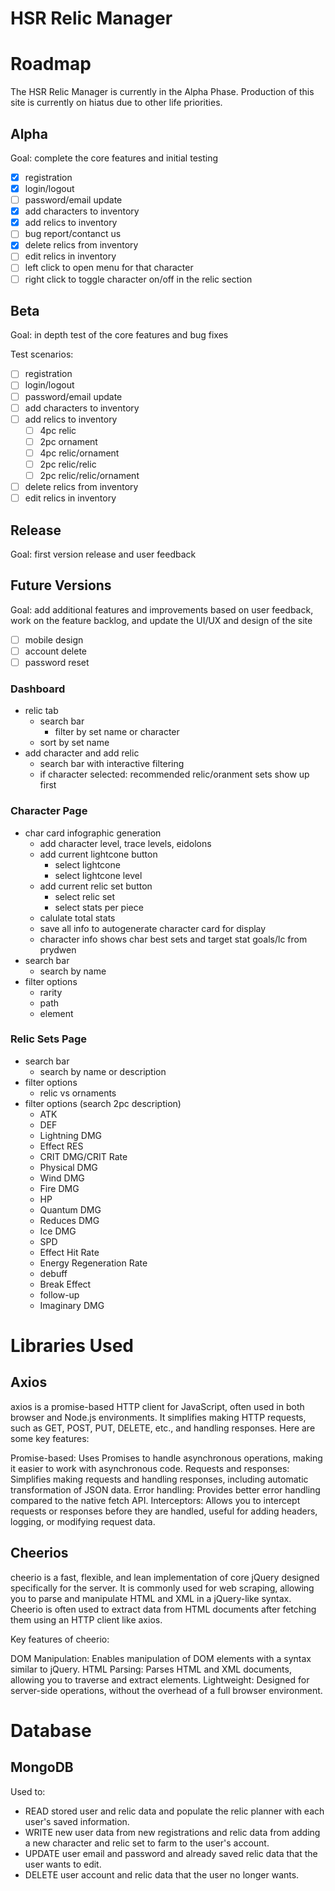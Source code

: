 # HSR Relic Manager

# Roadmap

The HSR Relic Manager is currently in the Alpha Phase. Production of this site is currently on hiatus due to other life priorities.

## Alpha

Goal: complete the core features and initial testing

- [x] registration
- [x] login/logout
- [ ] password/email update
- [x] add characters to inventory
- [x] add relics to inventory
- [ ] bug report/contanct us
- [x] delete relics from inventory
- [ ] edit relics in inventory
- [ ] left click to open menu for that character
- [ ] right click to toggle character on/off in the relic section

## Beta

Goal: in depth test of the core features and bug fixes

Test scenarios:

- [ ] registration
- [ ] login/logout
- [ ] password/email update
- [ ] add characters to inventory
- [ ] add relics to inventory
  - [ ] 4pc relic
  - [ ] 2pc ornament
  - [ ] 4pc relic/ornament
  - [ ] 2pc relic/relic
  - [ ] 2pc relic/relic/ornament
- [ ] delete relics from inventory
- [ ] edit relics in inventory

## Release

Goal: first version release and user feedback

## Future Versions

Goal: add additional features and improvements based on user feedback, work on the feature backlog, and update the UI/UX and design of the site

- [ ] mobile design
- [ ] account delete
- [ ] password reset

### Dashboard

- relic tab
  - search bar
    - filter by set name or character
  - sort by set name
- add character and add relic
  - search bar with interactive filtering
  - if character selected: recommended relic/oranment sets show up first

### Character Page

- char card infographic generation
  - add character level, trace levels, eidolons
  - add current lightcone button
    - select lightcone
    - select lightcone level
  - add current relic set button
    - select relic set
    - select stats per piece
  - calulate total stats
  - save all info to autogenerate character card for display
  - character info shows char best sets and target stat goals/lc from prydwen
- search bar
  - search by name
- filter options
  - rarity
  - path
  - element

### Relic Sets Page

- search bar
  - search by name or description
- filter options
  - relic vs ornaments
- filter options (search 2pc description)
  - ATK
  - DEF
  - Lightning DMG
  - Effect RES
  - CRIT DMG/CRIT Rate
  - Physical DMG
  - Wind DMG
  - Fire DMG
  - HP
  - Quantum DMG
  - Reduces DMG
  - Ice DMG
  - SPD
  - Effect Hit Rate
  - Energy Regeneration Rate
  - debuff
  - Break Effect
  - follow-up
  - Imaginary DMG

# Libraries Used

## Axios

axios is a promise-based HTTP client for JavaScript, often used in both browser and Node.js environments. It simplifies making HTTP requests, such as GET, POST, PUT, DELETE, etc., and handling responses. Here are some key features:

Promise-based: Uses Promises to handle asynchronous operations, making it easier to work with asynchronous code.
Requests and responses: Simplifies making requests and handling responses, including automatic transformation of JSON data.
Error handling: Provides better error handling compared to the native fetch API.
Interceptors: Allows you to intercept requests or responses before they are handled, useful for adding headers, logging, or modifying request data.

## Cheerios

cheerio is a fast, flexible, and lean implementation of core jQuery designed specifically for the server. It is commonly used for web scraping, allowing you to parse and manipulate HTML and XML in a jQuery-like syntax. Cheerio is often used to extract data from HTML documents after fetching them using an HTTP client like axios.

Key features of cheerio:

DOM Manipulation: Enables manipulation of DOM elements with a syntax similar to jQuery.
HTML Parsing: Parses HTML and XML documents, allowing you to traverse and extract elements.
Lightweight: Designed for server-side operations, without the overhead of a full browser environment.

# Database

## MongoDB

Used to:

- READ stored user and relic data and populate the relic planner with each user's saved information.
- WRITE new user data from new registrations and relic data from adding a new character and relic set to farm to the user's account.
- UPDATE user email and password and already saved relic data that the user wants to edit.
- DELETE user account and relic data that the user no longer wants.
